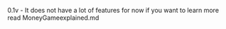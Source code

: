 0.1v - It does not have a lot of features for now if you want to learn more read MoneyGameexplained.md
